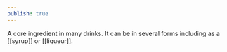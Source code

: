 ```yaml
---
publish: true
---
```


A core ingredient in many drinks. It can be in several forms including as a [[syrup]] or [[liqueur]].